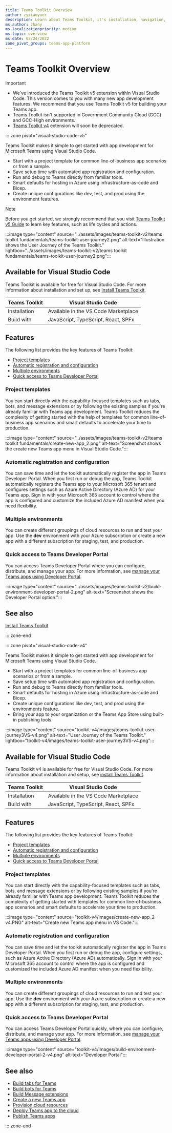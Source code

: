 ```yaml
---
title: Teams Toolkit Overview
author: zyxiaoyuer
description: Learn about Teams Toolkit, it's installation, navigation, and user journey. Teams Toolkit is available for Visual Studio code.
ms.author: zhany
ms.localizationpriority: medium
ms.topic: overview
ms.date: 05/24/2022
zone_pivot_groups: teams-app-platform
---
```

# Teams Toolkit Overview

> [!IMPORTANT]
>
> * We've introduced the Teams Toolkit v5 extension within Visual Studio Code. This version comes to you with many new app development features. We recommend that you use Teams Toolkit v5 for building your Teams app.
> * Teams Toolkit isn't supported in Government Community Cloud (GCC) and GCC-High environments.
> * [Teams Toolkit v4](toolkit-v4/teams-toolkit-fundamentals-v4.md) extension will soon be deprecated.

::: zone pivot="visual-studio-code-v5"

Teams Toolkit makes it simple to get started with app development for Microsoft Teams using Visual Studio Code.

* Start with a project template for common line-of-business app scenarios or from a sample.
* Save setup time with automated app registration and configuration.
* Run and debug to Teams directly from familiar tools.
* Smart defaults for hosting in Azure using infrastructure-as-code and Bicep.
* Create unique configurations like dev, test, and prod using the environment features.

> [!NOTE]
> Before you get started, we strongly recommend that you visit [Teams Toolkit v5 Guide](https://aka.ms/teamsfx-v5.0-guide) to learn key features, such as life cycles and actions.

:::image type="content" source="../assets/images/teams-toolkit-v2/teams toolkit fundamentals/teams-toolkit-user-journey2.png" alt-text="Illustration shows the User Journey of the Teams Toolkit." lightbox="../assets/images/teams-toolkit-v2/teams toolkit fundamentals/teams-toolkit-user-journey2.png":::

## Available for Visual Studio Code

Teams Toolkit is available for free for Visual Studio Code. For more information about installation and set up, see [Install Teams Toolkit](./install-Teams-Toolkit.md).

| Teams Toolkit | Visual Studio Code |
| - | ------------------ |
| Installation | Available in the VS Code Marketplace |
| Build with | JavaScript, TypeScript, React, SPFx |

## Features

The following list provides the key features of Teams Toolkit:

* [Project templates](#project-templates)
* [Automatic registration and configuration](#automatic-registration-and-configuration)
* [Multiple environments](#multiple-environments)
* [Quick access to Teams Developer Portal](#quick-access-to-teams-developer-portal)

### Project templates

You can start directly with the capability-focused templates such as tabs, bots, and message extensions or by following the existing samples if you're already familiar with Teams app development. Teams Toolkit reduces the complexity of getting started with the help of templates for common line-of-business app scenarios and smart defaults to accelerate your time to production.

:::image type="content" source="../assets/images/teams-toolkit-v2/teams toolkit fundamentals/create-new-app_2.png" alt-text="Screenshot shows the create new Teams app menu in Visual Studio Code.":::

### Automatic registration and configuration

You can save time and let the toolkit automatically register the app in Teams Developer Portal. When you first run or debug the app, Teams Toolkit automatically registers the Teams app to your Microsoft 365 tenant and configures settings such as Azure Active Directory (Azure AD) for your Teams app. Sign in with your Microsoft 365 account to control where the app is configured and customize the included Azure AD manifest when you need flexibility.

### Multiple environments

You can create different groupings of cloud resources to run and test your app. Use the **dev** environment with your Azure subscription or create a new app with a different subscription for staging, test, and production.

### Quick access to Teams Developer Portal

You can access Teams Developer Portal where you can configure, distribute, and manage your app. For more information, see [manage your Teams apps using Developer Portal](../concepts/build-and-test/manage-your-apps-in-developer-portal.md).

:::image type="content" source="../assets/images/teams-toolkit-v2/build-environment-developer-portal-2.png" alt-text="Screenshot shows the Developer Portal option.":::

## See also

[Install Teams Toolkit](install-Teams-Toolkit.md)

::: zone-end

::: zone pivot="visual-studio-code-v4"

Teams Toolkit makes it simple to get started with app development for Microsoft Teams using Visual Studio Code.

* Start with a project templates for common line-of-business app scenarios or from a sample.
* Save setup time with automated app registration and configuration.
* Run and debug to Teams directly from familiar tools.
* Smart defaults for hosting in Azure using infrastructure-as-code and Bicep.
* Create unique configurations like dev, test, and prod using the environments feature.
* Bring your app to your organization or the Teams App Store using built-in publishing tools.

:::image type="content" source="toolkit-v4/images/teams-toolkit-user-journey3VS-v4.png" alt-text="User Journey of the Teams Toolkit."  lightbox="toolkit-v4/images/teams-toolkit-user-journey3VS-v4.png":::

## Available for Visual Studio Code

Teams Toolkit v4 is available for free for Visual Studio Code. For more information about installation and setup, see [install Teams Toolkit](toolkit-v4/install-Teams-Toolkit-v4.md).

| Teams Toolkit | Visual Studio Code |
| - | ------------------ |
| Installation | Available in the VS Code Marketplace |
| Build with | JavaScript, TypeScript, React, SPFx |

## Features

The following list provides the key features of Teams Toolkit:

* [Project templates](#project-templates)
* [Automatic registration and configuration](#automatic-registration-and-configuration)
* [Multiple environments](#multiple-environments)
* [Quick access to Teams Developer Portal](#quick-access-to-teams-developer-portal)

### Project templates

You can start directly with the capability-focused templates such as tabs, bots, and message extensions or by following existing samples if you're already familiar with Teams app development. Teams Toolkit reduces the complexity of getting started with templates for common line-of-business app scenarios and smart defaults to accelerate your time to production.

:::image type="content" source="toolkit-v4/images/create-new-app_2-v4.PNG" alt-text="Create new Teams app menu in VS Code.":::

### Automatic registration and configuration

You can save time and let the toolkit automatically register the app in Teams Developer Portal. When you first run or debug the app, configure settings, such as Azure Active Directory (Azure AD) automatically. Sign in with your Microsoft 365 account to control where the app is configured and customized the included Azure AD manifest when you need flexibility.

### Multiple environments

You can create different groupings of cloud resources to run and test your app. Use the **dev** environment with your Azure subscription or create a new app with a different subscription for staging, test, and production.

### Quick access to Teams Developer Portal

You can access Teams Developer Portal quickly, where you can configure, distribute, and manage your app. For more information, see [manage your Teams apps using Developer Portal](~/concepts/build-and-test/manage-your-apps-in-developer-portal.md).

:::image type="content" source="toolkit-v4/images/build-environment-developer-portal-2-v4.png" alt-text="Developer Portal":::

## See also

* [Build tabs for Teams](~/tabs/what-are-tabs.md)
* [Build bots for Teams](~/bots/what-are-bots.md)
* [Build Message extensions](~/messaging-extensions/what-are-messaging-extensions.md)
* [Create a new Teams app](toolkit-v4/create-new-project-v4.md)
* [Provision cloud resources](toolkit-v4/provision-v4.md)
* [Deploy Teams app to the cloud](toolkit-v4/deploy-v4.md)
* [Publish Teams apps](toolkit-v4/publish-v4.md)

::: zone-end
